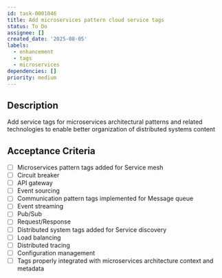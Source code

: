 ```yaml
---
id: task-0001046
title: Add microservices pattern cloud service tags
status: To Do
assignee: []
created_date: '2025-08-05'
labels:
  - enhancement
  - tags
  - microservices
dependencies: []
priority: medium
---
```


## Description

Add service tags for microservices architectural patterns and related technologies to enable better organization of distributed systems content

## Acceptance Criteria

- [ ] Microservices pattern tags added for Service mesh
- [ ] Circuit breaker
- [ ] API gateway
- [ ] Event sourcing
- [ ] Communication pattern tags implemented for Message queue
- [ ] Event streaming
- [ ] Pub/Sub
- [ ] Request/Response
- [ ] Distributed system tags added for Service discovery
- [ ] Load balancing
- [ ] Distributed tracing
- [ ] Configuration management
- [ ] Tags properly integrated with microservices architecture context and metadata
